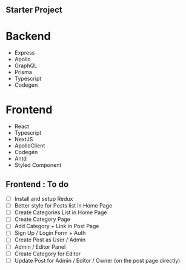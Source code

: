 ## Starter Project

# Backend

- Express
- Apollo
- GraphQL
- Prisma
- Typescript
- Codegen

# Frontend

- React
- Typescript
- NextJS
- ApolloClient
- Codegen
- Antd
- Styled Component

## Frontend : To do

- [ ] Install and setup Redux
- [ ] Better style for Posts list in Home Page
- [ ] Create Categories List in Home Page
- [ ] Create Category Page
- [ ] Add Category + Link in Post Page
- [ ] Sign Up / Login Form + Auth
- [ ] Create Post as User / Admin
- [ ] Admin / Editor Panel
- [ ] Create Category for Editor
- [ ] Update Post for Admin / Editor / Owner (on the post page directly)
